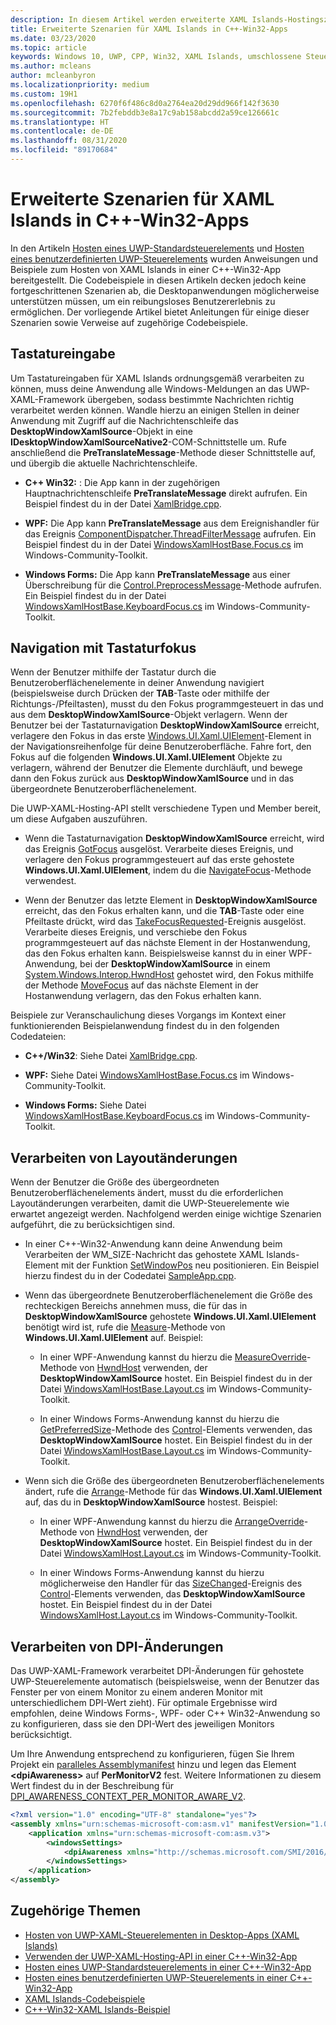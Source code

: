 ```yaml
---
description: In diesem Artikel werden erweiterte XAML Islands-Hostingszenarien für C++-Win32-Apps erläutert.
title: Erweiterte Szenarien für XAML Islands in C++-Win32-Apps
ms.date: 03/23/2020
ms.topic: article
keywords: Windows 10, UWP, CPP, Win32, XAML Islands, umschlossene Steuerelemente, Standardsteuerelemente
ms.author: mcleans
author: mcleanbyron
ms.localizationpriority: medium
ms.custom: 19H1
ms.openlocfilehash: 6270f6f486c8d0a2764ea20d29dd966f142f3630
ms.sourcegitcommit: 7b2febddb3e8a17c9ab158abcdd2a59ce126661c
ms.translationtype: HT
ms.contentlocale: de-DE
ms.lasthandoff: 08/31/2020
ms.locfileid: "89170684"
---
```

# <a name="advanced-scenarios-for-xaml-islands-in-c-win32-apps"></a>Erweiterte Szenarien für XAML Islands in C++-Win32-Apps

In den Artikeln [Hosten eines UWP-Standardsteuerelements](host-standard-control-with-xaml-islands-cpp.md) und [Hosten eines benutzerdefinierten UWP-Steuerelements](host-custom-control-with-xaml-islands-cpp.md) wurden Anweisungen und Beispiele zum Hosten von XAML Islands in einer C++-Win32-App bereitgestellt. Die Codebeispiele in diesen Artikeln decken jedoch keine fortgeschrittenen Szenarien ab, die Desktopanwendungen möglicherweise unterstützen müssen, um ein reibungsloses Benutzererlebnis zu ermöglichen. Der vorliegende Artikel bietet Anleitungen für einige dieser Szenarien sowie Verweise auf zugehörige Codebeispiele.

## <a name="keyboard-input"></a>Tastatureingabe

Um Tastatureingaben für XAML Islands ordnungsgemäß verarbeiten zu können, muss deine Anwendung alle Windows-Meldungen an das UWP-XAML-Framework übergeben, sodass bestimmte Nachrichten richtig verarbeitet werden können. Wandle hierzu an einigen Stellen in deiner Anwendung mit Zugriff auf die Nachrichtenschleife das **DesktopWindowXamlSource**-Objekt in eine **IDesktopWindowXamlSourceNative2**-COM-Schnittstelle um. Rufe anschließend die **PreTranslateMessage**-Methode dieser Schnittstelle auf, und übergib die aktuelle Nachrichtenschleife.

  * **C++ Win32:** : Die App kann in der zugehörigen Hauptnachrichtenschleife **PreTranslateMessage** direkt aufrufen. Ein Beispiel findest du in der Datei [XamlBridge.cpp](https://github.com/microsoft/Xaml-Islands-Samples/blob/master/Samples/Win32/SampleCppApp/XamlBridge.cpp#L16).

  * **WPF:** Die App kann **PreTranslateMessage** aus dem Ereignishandler für das Ereignis [ComponentDispatcher.ThreadFilterMessage](/dotnet/api/system.windows.interop.componentdispatcher.threadfiltermessage) aufrufen. Ein Beispiel findest du in der Datei [WindowsXamlHostBase.Focus.cs](https://github.com/windows-toolkit/Microsoft.Toolkit.Win32/blob/master/Microsoft.Toolkit.Wpf.UI.XamlHost/WindowsXamlHostBase.Focus.cs#L177) im Windows-Community-Toolkit.

  * **Windows Forms:** Die App kann **PreTranslateMessage** aus einer Überschreibung für die [Control.PreprocessMessage](/dotnet/api/system.windows.forms.control.preprocessmessage)-Methode aufrufen. Ein Beispiel findest du in der Datei [WindowsXamlHostBase.KeyboardFocus.cs](https://github.com/windows-toolkit/Microsoft.Toolkit.Win32/blob/master/Microsoft.Toolkit.Forms.UI.XamlHost/WindowsXamlHostBase.KeyboardFocus.cs#L100) im Windows-Community-Toolkit.

## <a name="keyboard-focus-navigation"></a>Navigation mit Tastaturfokus

Wenn der Benutzer mithilfe der Tastatur durch die Benutzeroberflächenelemente in deiner Anwendung navigiert (beispielsweise durch Drücken der **TAB**-Taste oder mithilfe der Richtungs-/Pfeiltasten), musst du den Fokus programmgesteuert in das und aus dem **DesktopWindowXamlSource**-Objekt verlagern. Wenn der Benutzer bei der Tastaturnavigation **DesktopWindowXamlSource** erreicht, verlagere den Fokus in das erste [Windows.UI.Xaml.UIElement](/uwp/api/windows.ui.xaml.uielement)-Element in der Navigationsreihenfolge für deine Benutzeroberfläche. Fahre fort, den Fokus auf die folgenden **Windows.UI.Xaml.UIElement** Objekte zu verlagern, während der Benutzer die Elemente durchläuft, und bewege dann den Fokus zurück aus **DesktopWindowXamlSource** und in das übergeordnete Benutzeroberflächenelement.  

Die UWP-XAML-Hosting-API stellt verschiedene Typen und Member bereit, um diese Aufgaben auszuführen.

* Wenn die Tastaturnavigation **DesktopWindowXamlSource** erreicht, wird das Ereignis [GotFocus](/uwp/api/windows.ui.xaml.hosting.desktopwindowxamlsource.gotfocus) ausgelöst. Verarbeite dieses Ereignis, und verlagere den Fokus programmgesteuert auf das erste gehostete **Windows.UI.Xaml.UIElement**, indem du die [NavigateFocus](/uwp/api/windows.ui.xaml.hosting.desktopwindowxamlsource.navigatefocus)-Methode verwendest.

* Wenn der Benutzer das letzte Element in **DesktopWindowXamlSource** erreicht, das den Fokus erhalten kann, und die **TAB**-Taste oder eine Pfeiltaste drückt, wird das [TakeFocusRequested](/uwp/api/windows.ui.xaml.hosting.desktopwindowxamlsource.takefocusrequested)-Ereignis ausgelöst. Verarbeite dieses Ereignis, und verschiebe den Fokus programmgesteuert auf das nächste Element in der Hostanwendung, das den Fokus erhalten kann. Beispielsweise kannst du in einer WPF-Anwendung, bei der **DesktopWindowXamlSource** in einem [System.Windows.Interop.HwndHost](/dotnet/api/system.windows.interop.hwndhost) gehostet wird, den Fokus mithilfe der Methode [MoveFocus](/dotnet/api/system.windows.frameworkelement.movefocus) auf das nächste Element in der Hostanwendung verlagern, das den Fokus erhalten kann.

Beispiele zur Veranschaulichung dieses Vorgangs im Kontext einer funktionierenden Beispielanwendung findest du in den folgenden Codedateien:

  * **C++/Win32**: Siehe Datei [XamlBridge.cpp](https://github.com/microsoft/Xaml-Islands-Samples/blob/master/Samples/Win32/SampleCppApp/XamlBridge.cpp).

  * **WPF:** Siehe Datei [WindowsXamlHostBase.Focus.cs](https://github.com/windows-toolkit/Microsoft.Toolkit.Win32/blob/master/Microsoft.Toolkit.Wpf.UI.XamlHost/WindowsXamlHostBase.Focus.cs) im Windows-Community-Toolkit.  

  * **Windows Forms:** Siehe Datei [WindowsXamlHostBase.KeyboardFocus.cs](https://github.com/windows-toolkit/Microsoft.Toolkit.Win32/blob/master/Microsoft.Toolkit.Forms.UI.XamlHost/WindowsXamlHostBase.KeyboardFocus.cs) im Windows-Community-Toolkit.

## <a name="handle-layout-changes"></a>Verarbeiten von Layoutänderungen

Wenn der Benutzer die Größe des übergeordneten Benutzeroberflächenelements ändert, musst du die erforderlichen Layoutänderungen verarbeiten, damit die UWP-Steuerelemente wie erwartet angezeigt werden. Nachfolgend werden einige wichtige Szenarien aufgeführt, die zu berücksichtigen sind.

* In einer C++-Win32-Anwendung kann deine Anwendung beim Verarbeiten der WM_SIZE-Nachricht das gehostete XAML Islands-Element mit der Funktion [SetWindowPos](/windows/desktop/api/winuser/nf-winuser-setwindowpos) neu positionieren. Ein Beispiel hierzu findest du in der Codedatei [SampleApp.cpp](https://github.com/microsoft/Xaml-Islands-Samples/blob/master/Samples/Win32/SampleCppApp/SampleApp.cpp#L170).

* Wenn das übergeordnete Benutzeroberflächenelement die Größe des rechteckigen Bereichs annehmen muss, die für das in **DesktopWindowXamlSource** gehostete **Windows.UI.Xaml.UIElement** benötigt wird ist, rufe die [Measure](/uwp/api/windows.ui.xaml.uielement.measure)-Methode von **Windows.UI.Xaml.UIElement** auf. Beispiel:

    * In einer WPF-Anwendung kannst du hierzu die [MeasureOverride](/dotnet/api/system.windows.frameworkelement.measureoverride)-Methode von [HwndHost](/dotnet/api/system.windows.interop.hwndhost) verwenden, der **DesktopWindowXamlSource** hostet. Ein Beispiel findest du in der Datei [WindowsXamlHostBase.Layout.cs](https://github.com/windows-toolkit/Microsoft.Toolkit.Win32/blob/master/Microsoft.Toolkit.Wpf.UI.XamlHost/WindowsXamlHostBase.Layout.cs) im Windows-Community-Toolkit.

    * In einer Windows Forms-Anwendung kannst du hierzu die [GetPreferredSize](/dotnet/api/system.windows.forms.control.getpreferredsize)-Methode des [Control](/dotnet/api/system.windows.forms.control)-Elements verwenden, das **DesktopWindowXamlSource** hostet. Ein Beispiel findest du in der Datei [WindowsXamlHostBase.Layout.cs](https://github.com/windows-toolkit/Microsoft.Toolkit.Win32/blob/master/Microsoft.Toolkit.Forms.UI.XamlHost/WindowsXamlHostBase.Layout.cs) im Windows-Community-Toolkit.

* Wenn sich die Größe des übergeordneten Benutzeroberflächenelements ändert, rufe die [Arrange](/uwp/api/windows.ui.xaml.uielement.arrange)-Methode für das **Windows.UI.Xaml.UIElement** auf, das du in **DesktopWindowXamlSource** hostest. Beispiel:

    * In einer WPF-Anwendung kannst du hierzu die [ArrangeOverride](/dotnet/api/system.windows.frameworkelement.arrangeoverride)-Methode von [HwndHost](/dotnet/api/system.windows.interop.hwndhost) verwenden, der **DesktopWindowXamlSource** hostet. Ein Beispiel findest du in der Datei [WindowsXamlHost.Layout.cs](https://github.com/windows-toolkit/Microsoft.Toolkit.Win32/blob/master/Microsoft.Toolkit.Wpf.UI.XamlHost/WindowsXamlHostBase.Layout.cs) im Windows-Community-Toolkit.

    * In einer Windows Forms-Anwendung kannst du hierzu möglicherweise den Handler für das [SizeChanged](/dotnet/api/system.windows.forms.control.sizechanged)-Ereignis des [Control](/dotnet/api/system.windows.forms.control)-Elements verwenden, das **DesktopWindowXamlSource** hostet. Ein Beispiel findest du in der Datei [WindowsXamlHost.Layout.cs](https://github.com/windows-toolkit/Microsoft.Toolkit.Win32/blob/master/Microsoft.Toolkit.Forms.UI.XamlHost/WindowsXamlHostBase.Layout.cs) im Windows-Community-Toolkit.

## <a name="handle-dpi-changes"></a>Verarbeiten von DPI-Änderungen

Das UWP-XAML-Framework verarbeitet DPI-Änderungen für gehostete UWP-Steuerelemente automatisch (beispielsweise, wenn der Benutzer das Fenster per von einem Monitor zu einem anderen Monitor mit unterschiedlichem DPI-Wert zieht). Für optimale Ergebnisse wird empfohlen, deine Windows Forms-, WPF- oder C++ Win32-Anwendung so zu konfigurieren, dass sie den DPI-Wert des jeweiligen Monitors berücksichtigt.

Um Ihre Anwendung entsprechend zu konfigurieren, fügen Sie Ihrem Projekt ein [paralleles Assemblymanifest](/windows/desktop/SbsCs/application-manifests) hinzu und legen das Element **\<dpiAwareness\>** auf **PerMonitorV2** fest. Weitere Informationen zu diesem Wert findest du in der Beschreibung für [DPI_AWARENESS_CONTEXT_PER_MONITOR_AWARE_V2](/windows/desktop/hidpi/dpi-awareness-context).

```xml
<?xml version="1.0" encoding="UTF-8" standalone="yes"?>
<assembly xmlns="urn:schemas-microsoft-com:asm.v1" manifestVersion="1.0">
    <application xmlns="urn:schemas-microsoft-com:asm.v3">
        <windowsSettings>
            <dpiAwareness xmlns="http://schemas.microsoft.com/SMI/2016/WindowsSettings">PerMonitorV2</dpiAwareness>
        </windowsSettings>
    </application>
</assembly>
```

## <a name="related-topics"></a>Zugehörige Themen

* [Hosten von UWP-XAML-Steuerelementen in Desktop-Apps (XAML Islands)](xaml-islands.md)
* [Verwenden der UWP-XAML-Hosting-API in einer C++-Win32-App](using-the-xaml-hosting-api.md)
* [Hosten eines UWP-Standardsteuerelements in einer C++-Win32-App](host-standard-control-with-xaml-islands-cpp.md)
* [Hosten eines benutzerdefinierten UWP-Steuerelements in einer C++-Win32-App](host-custom-control-with-xaml-islands-cpp.md)
* [XAML Islands-Codebeispiele](https://github.com/microsoft/Xaml-Islands-Samples)
* [C++-Win32-XAML Islands-Beispiel](https://github.com/microsoft/Xaml-Islands-Samples/tree/master/Samples/Win32/SampleCppApp)